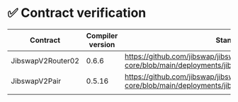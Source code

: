 # ✅ Contract verification



<table><thead><tr><th width="214">Contract</th><th width="154">Compiler version</th><th>Standard JSON file</th></tr></thead><tbody><tr><td>JibswapV2Router02</td><td>0.6.6</td><td><a href="https://github.com/jibswap/jibswap-core/blob/main/deployments/jibchain/solcInputs/JibswapV2Router02.json">https://github.com/jibswap/jibswap-core/blob/main/deployments/jibchain/solcInputs/JibswapV2Router02.json</a></td></tr><tr><td>JibswapV2Pair</td><td>0.5.16</td><td><a href="https://github.com/jibswap/jibswap-core/blob/main/deployments/jibchain/solcInputs/JibswapV2Pair.json">https://github.com/jibswap/jibswap-core/blob/main/deployments/jibchain/solcInputs/JibswapV2Pair.json</a></td></tr><tr><td></td><td></td><td></td></tr></tbody></table>
